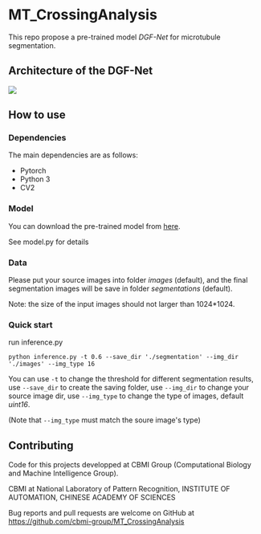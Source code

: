 # MT_CrossingAnalysis

This repo propose a pre-trained model *DGF-Net* for microtubule segmentation.


## Architecture of the DGF-Net
![](https://github.com/cbmi-group/MT_CrossingAnalysis/blob/master/dgfnet.png)



## How to use

### Dependencies
The main dependencies are as follows:

* Pytorch
* Python 3
* CV2

### Model
You can download the pre-trained model from [here](https://drive.google.com/file/d/1c-MILdzsqpagTFJNoYuS_ogVnxHDSpak/view?usp=sharing).

See model.py for details


### Data
Please put your source images into folder *images* (default), and the final segmentation images will be save in folder *segmentations* (default). 

Note: the size of the input images should not larger than 1024*1024. 

### Quick start 
run inference.py
```
python inference.py -t 0.6 --save_dir './segmentation' --img_dir './images' --img_type 16
```
You can use `-t` to change the threshold for different segmentation results,  use `--save_dir` to create the saving folder, use `--img_dir` to change your source image dir, use `--img_type` to change the type of images, default *uint16*. 

(Note that `--img_type` must match the soure image's type)


## Contributing 
Code for this projects developped at CBMI Group (Computational Biology and Machine Intelligence Group).

CBMI at National Laboratory of Pattern Recognition, INSTITUTE OF AUTOMATION, CHINESE ACADEMY OF SCIENCES

Bug reports and pull requests are welcome on GitHub at https://github.com/cbmi-group/MT_CrossingAnalysis

 
